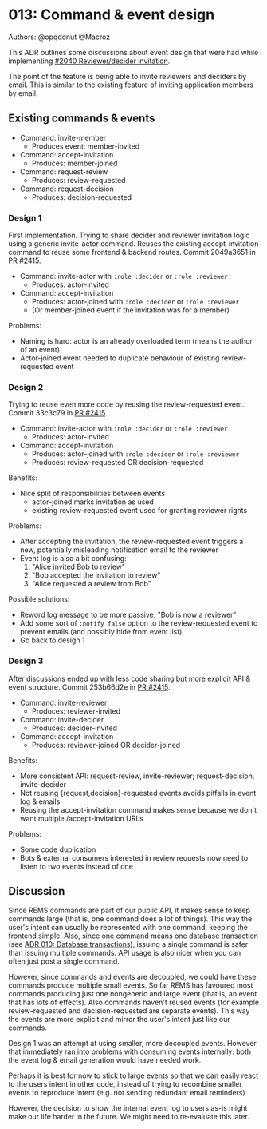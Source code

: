 # 013: Command & event design

Authors: @opqdonut @Macroz

This ADR outlines some discussions about event design that were had while implementing
[#2040 Reviewer/decider invitation](https://github.com/CSCfi/rems/issues/2040).

The point of the feature is being able to invite reviewers and
deciders by email. This is similar to the existing feature of inviting
application members by email.

## Existing commands & events

- Command: invite-member
  - Produces event: member-invited
- Command: accept-invitation
  - Produces: member-joined
- Command: request-review
  - Produces: review-requested
- Command: request-decision
  - Produces: decision-requested

### Design 1

First implementation. Trying to share decider and reviewer invitation
logic using a generic invite-actor command. Reuses the existing
accept-invitation command to reuse some frontend & backend routes.
Commit 2049a3651 in [PR #2415][2415].

- Command: invite-actor with `:role :decider` or `:role :reviewer`
  - Produces: actor-invited
- Command: accept-invitation
  - Produces: actor-joined with `:role :decider` or `:role :reviewer`
  - (Or member-joined event if the invitation was for a member)

Problems:

- Naming is hard: actor is an already overloaded term (means the author of an event)
- Actor-joined event needed to duplicate behaviour of existing review-requested event

[2415]: https://github.com/CSCfi/rems/pull/2415

### Design 2

Trying to reuse even more code by reusing the review-requested event. Commit 33c3c79 in [PR #2415][2415].

- Command: invite-actor with `:role :decider` or `:role :reviewer`
  - Produces: actor-invited
- Command: accept-invitation
  - Produces: actor-joined with `:role :decider` or `:role :reviewer`
  - Produces: review-requested OR decision-requested

Benefits:

- Nice split of responsibilities between events
  - actor-joined marks invitation as used
  - existing review-requested event used for granting reviewer rights

Problems:

- After accepting the invitation, the review-requested event triggers a new, potentially misleading notification email to the reviewer
- Event log is also a bit confusing:
  1. "Alice invited Bob to review"
  2. "Bob accepted the invitation to review"
  3. "Alice requested a review from Bob"

Possible solutions:

- Reword log message to be more passive, "Bob is now a reviewer"
- Add some sort of `:notify false` option to the review-requested event to prevent emails (and possibly hide from event list)
- Go back to design 1

### Design 3

After discussions ended up with less code sharing but more explicit API & event structure. Commit 253b66d2e in [PR #2415][2415].

- Command: invite-reviewer
  - Produces: reviewer-invited
- Command: invite-decider
  - Produces: decider-invited
- Command: accept-invitation
   - Produces: reviewer-joined OR decider-joined

Benefits:

- More consistent API: request-review, invite-reviewer; request-decision, invite-decider
- Not reusing {request,decision}-requested events avoids pitfalls in event log & emails
- Reusing the accept-invitation command makes sense because we don't want multiple /accept-invitation URLs

Problems:

- Some code duplication
- Bots & external consumers interested in review requests now need to listen to two events instead of one

## Discussion

Since REMS commands are part of our public API, it makes sense to keep
commands large (that is, one command does a lot of things). This way
the user's intent can usually be represented with one command, keeping
the frontend simple. Also, since one command means one database
transaction (see [ADR 010: Database
transactions](010-transactions.md)), issuing a single command is safer
than issuing multiple commands. API usage is also nicer when you can
often just post a single command.

However, since commands and events are decoupled, we could have these
commands produce multiple small events. So far REMS has favoured most
commands producing just one nongeneric and large event (that is, an
event that has lots of effects). Also commands haven't reused events
(for example review-requested and decision-requested are separate
events). This way the events are more explicit and mirror the user's
intent just like our commands.

Design 1 was an attempt at using smaller, more decoupled events.
However that immediately ran into problems with consuming events
internally: both the event log & email generation would have needed
work.

Perhaps it is best for now to stick to large events so that we can
easily react to the users intent in other code, instead of trying to
recombine smaller events to reproduce intent (e.g. not sending
redundant email reminders)

However, the decision to show the internal event log to users as-is
might make our life harder in the future. We might need to re-evaluate
this later.
